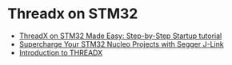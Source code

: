# Threadx on STM32
* [ThreadX on STM32 Made Easy: Step-by-Step Startup tutorial](https://www.youtube.com/watch?v=qHW6DUNluUg)
* [Supercharge Your STM32 Nucleo Projects with Segger J-Link](https://www.youtube.com/watch?v=tbcJMSV4miU)
* [Introduction to THREADX](https://wiki.st.com/stm32mcu/wiki/Introduction_to_THREADX#CMSIgiS-RTOS_API_Support)

